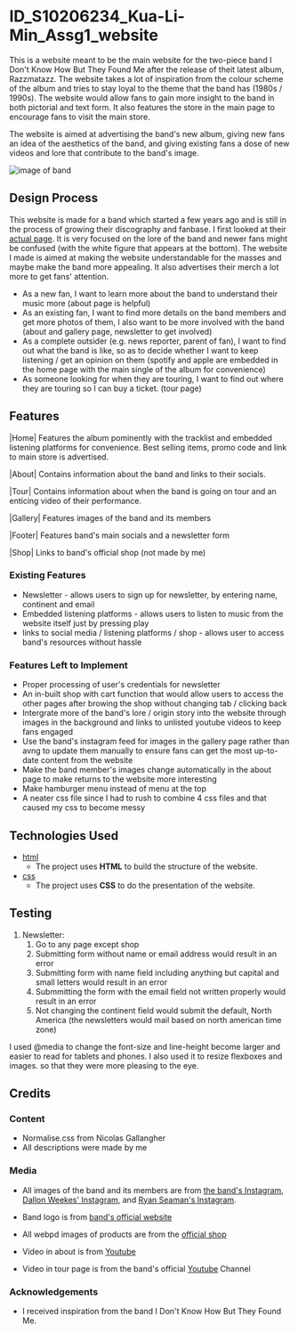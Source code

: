 # ID_S10206234_Kua-Li-Min_Assg1_website

This is a website meant to be the main website for the two-piece band I Don't Know How But They Found Me after the release of theit latest album, Razzmatazz. The website takes a lot of inspiration from the colour scheme of the album and tries to stay loyal to the theme that the band has (1980s / 1990s). The website would allow fans to gain more insight to the band in both pictorial and text form. It also features the store in the main page to encourage fans to visit the main store.

The website is aimed at advertising the band's new album, giving new fans an idea of the aesthetics of the band, and giving existing fans a dose of new videos and lore that contribute to the band's image.

![image of band](https://i.pinimg.com/736x/12/6e/53/126e53967a1b0ee97a11ea71bb8e0cd9.jpg)
 
## Design Process
This website is made for a band which started a few years ago and is still in the process of growing their discography and fanbase. I first looked at their [actual page](https://idkhow.com/). It is very focused on the lore of the band and newer fans might be confused (with the white figure that appears at the bottom). The website I made is aimed at making the website understandable for the masses and maybe make the band more appealing. It also advertises their merch a lot more to get fans' attention.

- As a new fan, I want to learn more about the band to understand their music more (about page is helpful)
- As an existing fan, I want to find more details on the band members and get more photos of them, I also want to be more involved with the band (about and gallery page, newsletter to get involved)
- As a complete outsider (e.g. news reporter, parent of fan), I want to find out what the band is like, so as to decide whether I want to keep listening / get an opinion on them (spotify and apple are embedded in the home page with the main single of the album for convenience)
- As someone looking for when they are touring, I want to find out where they are touring so I can buy a ticket. (tour page)
## Features

|Home| Features the album pominently with the tracklist and embedded listening platforms for convenience. Best selling items, promo code and link to main store is advertised.

|About| Contains information about the band and links to their socials.

|Tour| Contains information about when the band is going on tour and an enticing video of their performance.

|Gallery| Features images of the band and its members

|Footer| Features band's main socials and a newsletter form
 
|Shop| Links to band's official shop (not made by me)
### Existing Features
- Newsletter - allows users to sign up for newsletter, by entering name, continent and email
- Embedded listening platforms - allows users to listen to music from the website itself just by pressing play
- links to social media / listening platforms / shop - allows user to access band's resources without hassle

### Features Left to Implement
- Proper processing of user's credentials for newsletter
- An in-built shop with cart function that would allow users to access the other pages after browing the shop without changing tab / clicking back
- Intergrate more of the band's lore / origin story into the website through images in the background and links to unlisted youtube videos to keep fans engaged
- Use the band's instagram feed for images in the gallery page rather than avng to update them manually to ensure fans can get the most up-to-date content from the website
- Make the band member's images change automatically in the about page to make returns to the website more interesting
- Make hamburger menu instead of menu at the top
- A neater css file since I had to rush to combine 4 css files and that caused my css to become messy
## Technologies Used
- [html](https://html.spec.whatwg.org/)
    - The project uses **HTML** to build the structure of the website.
- [css](https://www.w3.org/TR/CSS2/)
    - The project uses **CSS** to do the presentation of the website.


## Testing
1. Newsletter:
    1. Go to any page except shop
    2. Submitting form without name or email address would result in an error
    3. Submitting form with name field including anything but capital and small letters would result in an error
    4. Submmitting the form with the email field not written properly would result in an error
    5. Not changing the continent field would submit the default, North America (the newsletters would mail based on north american time zone)

I used @media to change the font-size and line-height become larger and easier to read for tablets and phones. I also used it to resize flexboxes and images. so that they were more pleasing to the eye.

## Credits
### Content
- Normalise.css from Nicolas Gallangher
- All descriptions were made by me

### Media
- All images of the band and its members are from [the band's Instagram](https://www.instagram.com/idkhow/?hl=en), [Dallon Weekes' Instagram](https://www.instagram.com/dallonweekes/), and [Ryan Seaman's Instagram](https://www.instagram.com/ryanseaman/).

- Band logo is from [band's official website](https://idkhow.com/)

- All webpd images of products are from the [official shop](https://shop.idkhow.com/)

- Video in about is from [Youtube](https://www.youtube.com/watch?v=7otqRu4qVcs) 

- Video in tour page is from the band's official [Youtube](https://www.youtube.com/watch?v=7otqRu4qVcs) Channel

### Acknowledgements
- I received inspiration from the band I Don't Know How But They Found Me.
